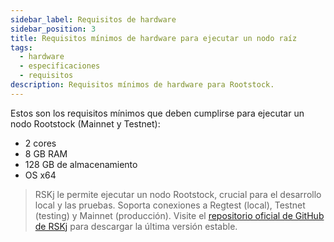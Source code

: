 ```yaml
---
sidebar_label: Requisitos de hardware
sidebar_position: 3
title: Requisitos mínimos de hardware para ejecutar un nodo raíz
tags:
  - hardware
  - especificaciones
  - requisitos
description: Requisitos mínimos de hardware para Rootstock.
---
```


Estos son los requisitos mínimos que deben cumplirse para ejecutar un nodo Rootstock (Mainnet y Testnet):

- 2 cores
- 8 GB RAM
- 128 GB de almacenamiento
- OS x64

> RSKj le permite ejecutar un nodo Rootstock, crucial para el desarrollo local y las pruebas. Soporta conexiones a Regtest (local), Testnet (testing) y Mainnet (producción). Visite el [repositorio oficial de GitHub de RSKj](https://github.com/rsksmart/rskj) para descargar la última versión estable.